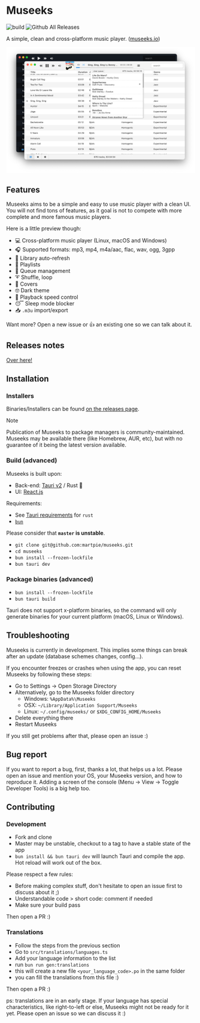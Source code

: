 # Museeks

![build](https://github.com/martpie/museeks/actions/workflows/build.yml/badge.svg?branch=master)
![Github All Releases](https://img.shields.io/github/downloads/martpie/museeks/total)

A simple, clean and cross-platform music player. ([museeks.io](https://museeks.io))

![Screenshot](screenshot.png)

## Features

Museeks aims to be a simple and easy to use music player with a clean UI. You will not find tons of features, as it goal is not to compete with more complete and more famous music players.

Here is a little preview though:

- 💻 Cross-platform music player (Linux, macOS and Windows)
- 🎧 Supported formats: mp3, mp4, m4a/aac, flac, wav, ogg, 3gpp
- 🔄 Library auto-refresh
- 🌟 Playlists
- 🎼 Queue management
- ➰ Shuffle, loop
- 🌄 Covers
- 🤓 Dark theme
- 🚤 Playback speed control
- 😴 Sleep mode blocker
- 📥 `.m3u` import/export

Want more? Open a new issue or 👍 an existing one so we can talk about it.

## Releases notes

[Over here!](https://github.com/martpie/museeks/releases)

## Installation

### Installers

Binaries/Installers can be found [on the releases page](https://github.com/martpie/museeks/releases).

> [!NOTE]
> Publication of Museeks to package managers is community-maintained. Museeks may be available there (like Homebrew, AUR, etc), but with no guarantee of it being the latest version available.

### Build (advanced)

Museeks is built upon:

- Back-end: [Tauri v2](https://v2.tauri.app/) / Rust 🦀
- UI: [React.js](https://react.dev)

Requirements:

- See [Tauri requirements](https://v2.tauri.app/start/prerequisites/) for `rust`
- [`bun`](https://bun.sh)

Please consider that **`master` is unstable**.

- `git clone git@github.com:martpie/museeks.git`
- `cd museeks`
- `bun install --frozen-lockfile`
- `bun tauri dev`

### Package binaries (advanced)

- `bun install --frozen-lockfile`
- `bun tauri build`

Tauri does not support x-platform binaries, so the command will only generate binaries for your current platform (macOS, Linux or Windows).

## Troubleshooting

Museeks is currently in development. This implies some things can break after an update (database schemes changes, config...).

If you encounter freezes or crashes when using the app, you can reset Museeks by following these steps:

- Go to Settings -> Open Storage Directory
- Alternatively, go to the Museeks folder directory
  - Windows: `%AppData%\Museeks`
  - OSX: `~/Library/Application Support/Museeks`
  - Linux: `~/.config/museeks/` or `$XDG_CONFIG_HOME/Museeks`
- Delete everything there
- Restart Museeks

If you still get problems after that, please open an issue :)

## Bug report

If you want to report a bug, first, thanks a lot, that helps us a lot. Please open an issue and mention your OS, your Museeks version, and how to reproduce it. Adding a screen of the console (Menu -> View -> Toggle Developer Tools) is a big help too.

## Contributing

### Development

- Fork and clone
- Master may be unstable, checkout to a tag to have a stable state of the app
- `bun install && bun tauri dev` will launch Tauri and compile the app. Hot reload will work out of the box.

Please respect a few rules:

- Before making complex stuff, don't hesitate to open an issue first to discuss about it ;)
- Understandable code > short code: comment if needed
- Make sure your build pass

Then open a PR :)

### Translations

- Follow the steps from the previous section
- Go to `src/translations/languages.ts`
- Add your language information to the list
- run `bun run gen:translations`
- this will create a new file `<your_language_code>.po` in the same folder
- you can fill the translations from this file :)

Then open a PR :)

ps: translations are in an early stage. If your language has special characteristics, like right-to-left or else, Museeks might not be ready for it yet. Please open an issue so we can discuss it :)
